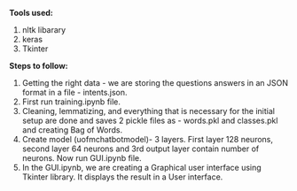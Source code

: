 
**Tools used:**
1. nltk libarary
2. keras
3. Tkinter

**Steps to follow:**
1. Getting the right data - we are storing the questions answers in an JSON format in a file - intents.json.
2. First run training.ipynb file.
3. Cleaning, lemmatizing, and everything that is necessary for the initial setup are done and saves 2 pickle files as - words.pkl and classes.pkl and creating Bag of Words.
4. Create model (uofmchatbotmodel)- 3 layers. First layer 128 neurons, second layer 64 neurons and 3rd output layer contain number of neurons.
Now run GUI.ipynb file.
5. In the GUI.ipynb, we are creating a Graphical user interface using Tkinter library.
It displays the result in a User interface.
